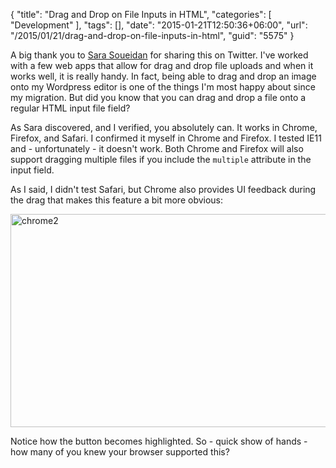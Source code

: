 {
	"title": "Drag and Drop on File Inputs in HTML",
	"categories": [
		"Development"
	],
	"tags": [],
	"date": "2015-01-21T12:50:36+06:00",
	"url": "/2015/01/21/drag-and-drop-on-file-inputs-in-html",
	"guid": "5575"
}

A big thank you to <a href="http://sarasoueidan.com/">Sara Soueidan</a> for sharing this on Twitter. I've worked with a few web apps that allow for drag and drop file uploads and when it works well, it is really handy. In fact, being able to drag and drop an image onto my Wordpress editor is one of the things I'm most happy about since my migration. But did you know that you can drag and drop a file onto a regular HTML input file field?

<!--more-->

As Sara discovered, and I verified, you absolutely can. It works in Chrome, Firefox, and Safari. I confirmed it myself in Chrome and Firefox. I tested IE11 and - unfortunately - it doesn't work. Both Chrome and Firefox will also support dragging multiple files if you include the <code>multiple</code> attribute in the input field. 

As I said, I didn't test Safari, but Chrome also provides UI feedback during the drag that makes this feature a bit more obvious:

<a href="http://www.raymondcamden.com/wp-content/uploads/2015/01/chrome2.png"><img src="http://www.raymondcamden.com/wp-content/uploads/2015/01/chrome2.png" alt="chrome2" width="750" height="341" class="alignnone size-full wp-image-5576" /></a>

Notice how the button becomes highlighted. So - quick show of hands - how many of you knew your browser supported this?